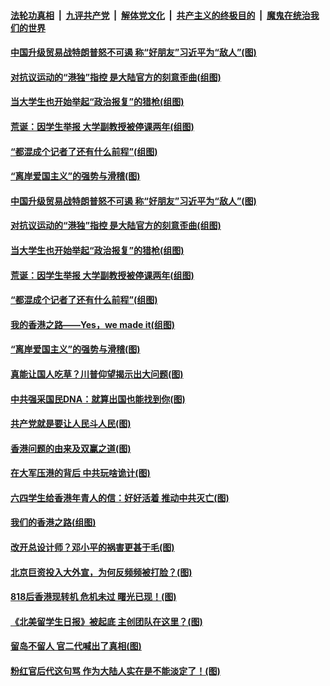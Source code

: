 ####  [法轮功真相](../../../../basic/blob/master/README.md?t=08262213) &nbsp;|&nbsp; [九评共产党](../../../../9ping.md/blob/master/README.md?t=08262213) &nbsp;|&nbsp; [解体党文化](../../../../jtdwh.md/blob/master/README.md?t=08262213)  &nbsp;|&nbsp; [共产主义的终极目的](../../../../gczydzjmd.md/blob/master/README.md?t=08262213) &nbsp;|&nbsp; [魔鬼在统治我们的世界](../../../../mgztzwmdsj.md/blob/master/README.md?t=08262213) 

#### [中国升级贸易战特朗普怒不可遏 称“好朋友”习近平为“敌人”(图)](../pages/p4/905023.md?t=08262213) 

#### [对抗议运动的“港独”指控 是大陆官方的刻意歪曲(组图)](../pages/p4/905020.md?t=08262213) 

#### [当大学生也开始举起“政治报复”的猎枪(组图)](../pages/p4/905010.md?t=08262213) 

#### [荒诞：因学生举报 大学副教授被停课两年(组图)](../pages/p4/905009.md?t=08262213) 

#### [“都混成个记者了还有什么前程”(组图)](../pages/p4/905008.md?t=08262213) 

#### [“离岸爱国主义”的强势与滑稽(图)](../pages/p4/905002.md?t=08262213) 

#### [中国升级贸易战特朗普怒不可遏 称“好朋友”习近平为“敌人”(图)](../pages/p4/905023.md?t=08262213) 

#### [对抗议运动的“港独”指控 是大陆官方的刻意歪曲(组图)](../pages/p4/905020.md?t=08262213) 

#### [当大学生也开始举起“政治报复”的猎枪(组图)](../pages/p4/905010.md?t=08262213) 

#### [荒诞：因学生举报 大学副教授被停课两年(组图)](../pages/p4/905009.md?t=08262213) 

#### [“都混成个记者了还有什么前程”(组图)](../pages/p4/905008.md?t=08262213) 

#### [我的香港之路——Yes，we made it(组图)](../pages/p4/905007.md?t=08262213) 

#### [“离岸爱国主义”的强势与滑稽(图)](../pages/p4/905002.md?t=08262213) 

#### [真能让国人吃草？川普仰望揭示出大问题(图)](../pages/p4/904924.md?t=08262213) 

#### [中共强采国民DNA：就算出国也能找到你(图)](../pages/p4/904840.md?t=08262213) 

#### [共产党就是要让人民斗人民(图)](../pages/p4/904901.md?t=08262213) 

#### [香港问题的由来及双赢之道(图)](../pages/p4/904858.md?t=08262213) 

#### [在大军压港的背后 中共玩啥诡计(图)](../pages/p4/904879.md?t=08262213) 

#### [六四学生给香港年青人的信：好好活着 推动中共灭亡(图)](../pages/p4/904843.md?t=08262213) 

#### [我们的香港之路(组图)](../pages/p4/904864.md?t=08262213) 

#### [改开总设计师？邓小平的祸害更甚于毛(图)](../pages/p4/904785.md?t=08262213) 

#### [北京巨资投入大外宣，为何反频频被打脸？(图)](../pages/p4/904789.md?t=08262213) 

#### [818后香港现转机 危机未过 曙光已现！(图)](../pages/p4/904782.md?t=08262213) 

#### [《北美留学生日报》被起底 主创团队在这里？(图)](../pages/p4/904760.md?t=08262213) 

#### [留岛不留人 官二代喊出了真相(图)](../pages/p4/904759.md?t=08262213) 

#### [粉红官后代这句骂 作为大陆人实在是不能淡定了！(图)](../pages/p4/904757.md?t=08262213) 

